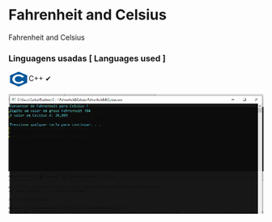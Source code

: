 # Fahrenheit and Celsius

<p>Fahrenheit and Celsius</p>

### Linguagens usadas [ Languages used ]

<p><img align="center" alt="Carlos-Js" height="30" width="40" src="https://raw.githubusercontent.com/devicons/devicon/master/icons/c/c-plain.svg">C++ <!-💙-->✔</p>

<div align="center">
  <img width="1250" src="Fahrenheit&&Celsius.png"/>
</div>  
